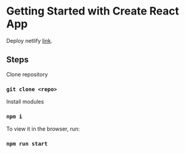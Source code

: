 # Getting Started with Create React App

Deploy netlify [link](https://jazzy-seahorse-2c7c6f.netlify.app/).

## Steps

Clone repository

### `git clone <repo>`

Install modules

### `npm i`

To view it in the browser, run:

### `npm run start`